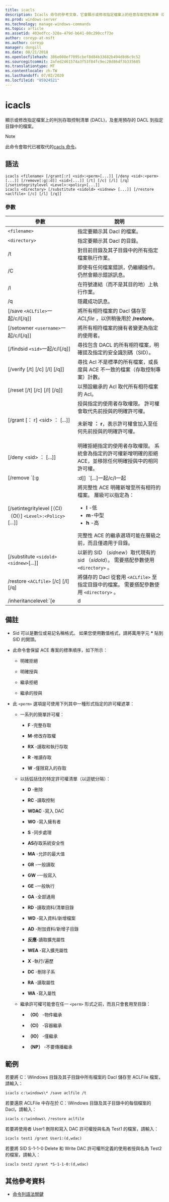 ```yaml
---
title: icacls
description: Icacls 命令的參考文章，它會顯示或修改指定檔案上的任意存取控制清單（DACL），並將預存的 Dacl 套用到指定目錄中的檔案。
ms.prod: windows-server
ms.technology: manage-windows-commands
ms.topic: article
ms.assetid: 403edfcc-328a-479d-b641-80c290ccf73e
author: coreyp-at-msft
ms.author: coreyp
manager: dongill
ms.date: 08/21/2018
ms.openlocfilehash: 386e008ef7095cbef8d84b33682b494d8d6c9c52
ms.sourcegitcommit: 2afed2461574a3f53f84fc9ec28d86df3b335685
ms.translationtype: MT
ms.contentlocale: zh-TW
ms.lasthandoff: 07/02/2020
ms.locfileid: "85924521"
---
```

# <a name="icacls"></a>icacls

顯示或修改指定檔案上的判別存取控制清單 (DACL)，及套用預存的 DACL 到指定目錄中的檔案。

> [!NOTE]
> 此命令會取代已被取代的[cacls 命令](cacls.md)。

## <a name="syntax"></a>語法

```
icacls <filename> [/grant[:r] <sid>:<perm>[...]] [/deny <sid>:<perm>[...]] [/remove[:g|:d]] <sid>[...]] [/t] [/c] [/l] [/q] [/setintegritylevel <Level>:<policy>[...]]
icacls <directory> [/substitute <sidold> <sidnew> [...]] [/restore <aclfile> [/c] [/l] [/q]]
```

### <a name="parameters"></a>參數

| 參數 | 說明 |
| --------- | ----------- |
| `<filename>` | 指定要顯示其 Dacl 的檔案。 |
| `<directory>` | 指定要顯示其 Dacl 的目錄。 |
| /t | 對目前目錄及其子目錄中的所有指定檔案執行作業。 |
| /C | 即使有任何檔案錯誤，仍繼續操作。 仍然會顯示錯誤訊息。 |
| /l | 在符號連結（而不是其目的地）上執行作業。 |
| /q | 隱藏成功訊息。 |
| [/save `<ACLfile>`一起/c/l[/q]] | 將所有相符檔案的 Dacl 儲存至*ACLfile* ，以供稍後用於 **/restore**。 |
| [/setowner `<username>`一起/c/l[/q]] | 將所有相符檔案的擁有者變更為指定的使用者。 |
| [/findsid `<sid>`一起/c/l[/q]] | 尋找包含 DACL 的所有相符檔案，明確提及指定的安全識別碼（SID）。 |
| [/verify [/t] [/c] [/l] [/q]] | 尋找 Acl 不是標準的所有檔案，或長度與 ACE 不一致的檔案（存取控制專案）計數。 |
| [/reset [/t] [/c] [/l] [/q]] | 以預設繼承的 Acl 取代所有相符檔案的 Acl。 |
| [/grant [： r] \<sid> ： <perm> [...]] | 授與指定的使用者存取權限。 許可權會取代先前授與的明確許可權。<p>未新增 **： r**，表示許可權會加入至任何先前授與的明確許可權。 |
| [/deny \<sid> ： <perm> [...]] | 明確拒絕指定的使用者存取權限。 系統會為指定的許可權新增明確的拒絕 ACE，並移除任何明確授與中的相同許可權。 |
| [/remove `[:g | :d]]` `<sid>`[...]一起/c/l一起 | 從 DACL 中移除所有出現的指定 SID。 此命令也可以使用：<ul><li>**： g** -移除所有已授與指定 SID 的許可權。</li><li>**:d** -移除指定之 SID 的所有已拒絕許可權。 |
| [/setintegritylevel [（CI）（OI）] `<Level>:<Policy>`[...]] | 將完整性 ACE 明確新增至所有相符的檔案。 層級可以指定為：<ul><li>**l** -低</li><li>**m**-中型</li><li>**h** -高</li></ul>完整性 ACE 的繼承選項可能在層級之前，而且僅適用于目錄。 |
| [/substitute `<sidold> <sidnew>`[...]] | 以新的 SID （*sidnew*）取代現有的 sid （*sidold*）。 需要搭配參數使用 `<directory>` 。 |
| /restore `<ACLfile>` [/c] [/l] [/q] | 將儲存的 Dacl 從套用 `<ACLfile>` 至指定目錄中的檔案。 需要搭配參數使用 `<directory>` 。 |
| /inheritancelevel:`[e | d | r]` | 設定繼承層級，可以是：<ul><li>**e** -啟用繼承</li><li>**d** -停用繼承並複製 ace</li><li>**r** -移除所有繼承的 ace</li></ul> |

## <a name="remarks"></a>備註

- Sid 可以是數位或易記名稱格式。 如果您使用數值格式，請將萬用字元 **&#42;** 貼到 SID 的開頭。

- 此命令會保留 ACE 專案的標準順序，如下所示：

    - 明確拒絕

    -  明確授與

    - 繼承拒絕

    - 繼承的授與

- 此 `<perm>` 選項是可使用下列其中一種形式指定的許可權遮罩：

    - 一系列的簡單許可權：

      - **F** -完整存取

      - **M**-修改存取權

      - **RX** -讀取和執行存取

      - **R** -唯讀存取

      - **W** -僅限寫入的存取

    - 以括弧括住的特定許可權清單（以逗號分隔）：

      - **D** -刪除

      - **RC** -讀取控制

      - **WDAC** -寫入 DAC

      - **WO** -寫入擁有者

      - **S** -同步處理

      - **AS**存取系統安全性

      - **MA** -允許的最大值

      - **GR** -一般讀取

      - **GW** -一般寫入

      - **GE** -一般執行

      - **GA** -全部通用

      - **RD** -讀取資料/清單目錄

      - **WD** -寫入資料/新增檔案

      - **AD** -附加資料/新增子目錄

      - **反應**-讀取擴充屬性

      - **WEA** -寫入擴充屬性

      - **X** -執行/遍歷

      - **DC** -刪除子系

      - **RA** -讀取屬性

      - **WA** -寫入屬性

  - 繼承許可權可能會在任一 `<perm>` 形式之前，而且只會套用至目錄：

      - **（OI）** -物件繼承

      - **（CI）** -容器繼承

      - **（IO）** -僅繼承

      - **（NP）** -不要傳播繼承

## <a name="examples"></a>範例

若要將 C：\Windows 目錄及其子目錄中所有檔案的 Dacl 儲存至 ACLFile 檔案，請輸入：

```
icacls c:\windows\* /save aclfile /t
```

若要還原 ACLFile 中存在於 C：\Windows 目錄及其子目錄中的每個檔案的 Dacl，請輸入：

```
icacls c:\windows\ /restore aclfile
```

若要將使用者 User1 刪除和寫入 DAC 許可權授與名為 Test1 的檔案，請輸入：

```
icacls test1 /grant User1:(d,wdac)
```

若要將 SID S-1-1-0 Delete 和 Write DAC 許可權所定義的使用者授與名為 Test2 的檔案，請輸入：

```
icacls test2 /grant *S-1-1-0:(d,wdac)
```

## <a name="additional-references"></a>其他參考資料

- [命令列語法關鍵](command-line-syntax-key.md)
